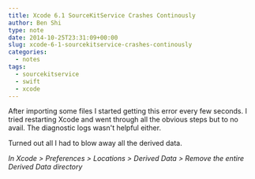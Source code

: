 ```yaml
---
title: Xcode 6.1 SourceKitService Crashes Continously
author: Ben Shi
type: note
date: 2014-10-25T23:31:09+00:00
slug: xcode-6-1-sourcekitservice-crashes-continously
categories:
  - notes
tags:
  - sourcekitservice
  - swift
  - xcode
---
```


After importing some files I started getting this error every few seconds. I tried restarting Xcode and went through all the obvious steps but to no avail. The diagnostic logs wasn't helpful either.

Turned out all I had to blow away all the derived data.

_In Xcode > Preferences > Locations > Derived Data > Remove the entire Derived Data directory_
